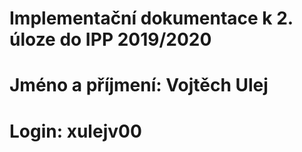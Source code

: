 # Implementační dokumentace k 2. úloze do IPP 2019/2020
# Jméno a příjmení: Vojtěch Ulej
# Login: xulejv00

